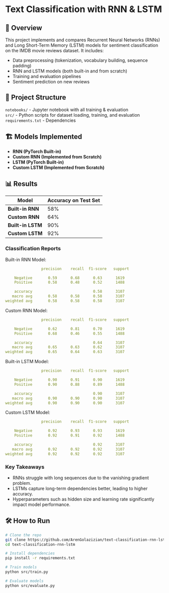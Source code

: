 #  Text Classification with RNN & LSTM

## 📌 Overview
This project implements and compares Recurrent Neural Networks (RNNs) and Long Short-Term Memory (LSTM) models for sentiment classification on the IMDB movie reviews dataset. It includes:
- Data preprocessing (tokenization, vocabulary building, sequence padding)
- RNN and LSTM models (both built-in and from scratch)
- Training and evaluation pipelines
- Sentiment prediction on new reviews

## 📂 Project Structure
`notebooks/` - Jupyter notebook with all training & evaluation\
`src/` - Python scripts for dataset loading, training, and evaluation\
`requirements.txt` - Dependencies



## 🏗 Models Implemented
- **RNN (PyTorch Built-in)**
- **Custom RNN (Implemented from Scratch)**
- **LSTM (PyTorch Built-in)**
- **Custom LSTM (Implemented from Scratch)**

## 📊 Results
| Model  | Accuracy on Test Set |
|--------|----------------------|
| **Built-in RNN** | 58% |
| **Custom RNN** | 64% |
| **Built-in LSTM** | 90% |
| **Custom LSTM** | 92% |

### Classification Reports
Built-in RNN Model:
```yaml
                precision    recall  f1-score   support

    Negative       0.59      0.68      0.63      1619
    Positive       0.58      0.48      0.52      1488

    accuracy                           0.58      3107
   macro avg       0.58      0.58      0.58      3107
weighted avg       0.58      0.58      0.58      3107
```
Custom RNN Model:
```yaml
                precision    recall  f1-score   support

    Negative       0.62      0.81      0.70      1619
    Positive       0.68      0.46      0.55      1488

    accuracy                           0.64      3107
   macro avg       0.65      0.63      0.62      3107
weighted avg       0.65      0.64      0.63      3107

```
Built-in LSTM Model:
```yaml
                precision    recall  f1-score   support

    Negative       0.90      0.91      0.90      1619
    Positive       0.90      0.88      0.89      1488

    accuracy                           0.90      3107
   macro avg       0.90      0.90      0.90      3107
weighted avg       0.90      0.90      0.90      3107

```
Custom LSTM Model:
```yaml
                precision    recall  f1-score   support

    Negative       0.92      0.93      0.93      1619
    Positive       0.92      0.91      0.92      1488

    accuracy                           0.92      3107
   macro avg       0.92      0.92      0.92      3107
weighted avg       0.92      0.92      0.92      3107
```
### Key Takeaways
- RNNs struggle with long sequences due to the vanishing gradient problem.
- LSTMs capture long-term dependencies better, leading to higher accuracy.
- Hyperparameters such as hidden size and learning rate significantly impact model performance.


## 🛠 How to Run
```bash
# Clone the repo
git clone https://github.com/ArenGolazizian/text-classification-rnn-lstm.git
cd text-classification-rnn-lstm

# Install dependencies
pip install -r requirements.txt

# Train models
python src/train.py

# Evaluate models
python src/evaluate.py
